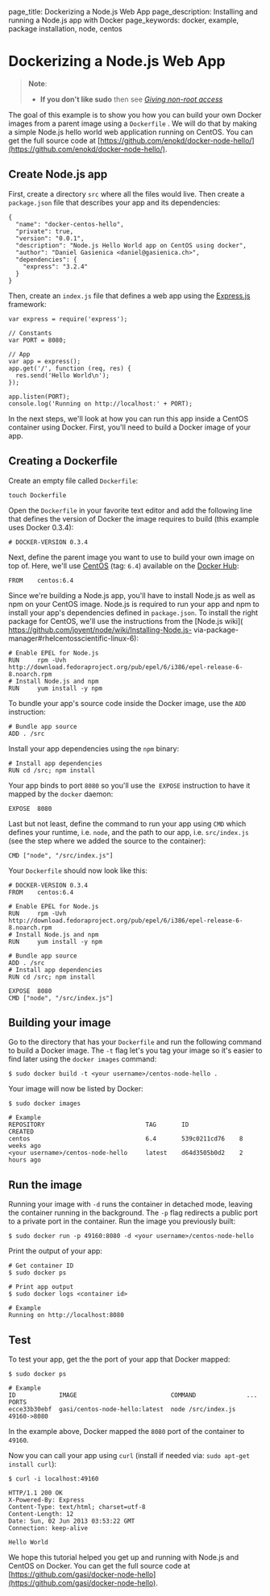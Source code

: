 page_title: Dockerizing a Node.js Web App
page_description: Installing and running a Node.js app with Docker
page_keywords: docker, example, package installation, node, centos

# Dockerizing a Node.js Web App

> **Note**: 
> - **If you don't like sudo** then see [*Giving non-root
>   access*](/installation/binaries/#dockergroup)

The goal of this example is to show you how you can build your own
Docker images from a parent image using a `Dockerfile`
. We will do that by making a simple Node.js hello world web
application running on CentOS. You can get the full source code at
[https://github.com/enokd/docker-node-hello/](https://github.com/enokd/docker-node-hello/).

## Create Node.js app

First, create a directory `src` where all the files
would live. Then create a `package.json` file that
describes your app and its dependencies:

    {
      "name": "docker-centos-hello",
      "private": true,
      "version": "0.0.1",
      "description": "Node.js Hello World app on CentOS using docker",
      "author": "Daniel Gasienica <daniel@gasienica.ch>",
      "dependencies": {
        "express": "3.2.4"
      }
    }

Then, create an `index.js` file that defines a web
app using the [Express.js](http://expressjs.com/) framework:

    var express = require('express');

    // Constants
    var PORT = 8080;

    // App
    var app = express();
    app.get('/', function (req, res) {
      res.send('Hello World\n');
    });

    app.listen(PORT);
    console.log('Running on http://localhost:' + PORT);

In the next steps, we'll look at how you can run this app inside a
CentOS container using Docker. First, you'll need to build a Docker
image of your app.

## Creating a Dockerfile

Create an empty file called `Dockerfile`:

    touch Dockerfile

Open the `Dockerfile` in your favorite text editor
and add the following line that defines the version of Docker the image
requires to build (this example uses Docker 0.3.4):

    # DOCKER-VERSION 0.3.4

Next, define the parent image you want to use to build your own image on
top of. Here, we'll use
[CentOS](https://registry.hub.docker.com/_/centos/) (tag: `6.4`)
available on the [Docker Hub](https://hub.docker.com/):

    FROM    centos:6.4

Since we're building a Node.js app, you'll have to install Node.js as
well as npm on your CentOS image. Node.js is required to run your app
and npm to install your app's dependencies defined in
`package.json`. To install the right package for
CentOS, we'll use the instructions from the [Node.js wiki](
https://github.com/joyent/node/wiki/Installing-Node.js-
via-package-manager#rhelcentosscientific-linux-6):

    # Enable EPEL for Node.js
    RUN     rpm -Uvh http://download.fedoraproject.org/pub/epel/6/i386/epel-release-6-8.noarch.rpm
    # Install Node.js and npm
    RUN     yum install -y npm

To bundle your app's source code inside the Docker image, use the `ADD`
instruction:

    # Bundle app source
    ADD . /src

Install your app dependencies using the `npm` binary:

    # Install app dependencies
    RUN cd /src; npm install

Your app binds to port `8080` so you'll use the` EXPOSE` instruction to have
it mapped by the `docker` daemon:

    EXPOSE  8080

Last but not least, define the command to run your app using `CMD` which
defines your runtime, i.e. `node`, and the path to our app, i.e. `src/index.js`
(see the step where we added the source to the container):

    CMD ["node", "/src/index.js"]

Your `Dockerfile` should now look like this:

    # DOCKER-VERSION 0.3.4
    FROM    centos:6.4

    # Enable EPEL for Node.js
    RUN     rpm -Uvh http://download.fedoraproject.org/pub/epel/6/i386/epel-release-6-8.noarch.rpm
    # Install Node.js and npm
    RUN     yum install -y npm

    # Bundle app source
    ADD . /src
    # Install app dependencies
    RUN cd /src; npm install

    EXPOSE  8080
    CMD ["node", "/src/index.js"]

## Building your image

Go to the directory that has your `Dockerfile` and run the following command
to build a Docker image. The `-t` flag let's you tag your image so it's easier
to find later using the `docker images` command:

    $ sudo docker build -t <your username>/centos-node-hello .

Your image will now be listed by Docker:

    $ sudo docker images

    # Example
    REPOSITORY                            TAG       ID              CREATED
    centos                                6.4       539c0211cd76    8 weeks ago
    <your username>/centos-node-hello     latest    d64d3505b0d2    2 hours ago

## Run the image

Running your image with `-d` runs the container in detached mode, leaving the
container running in the background. The `-p` flag redirects a public port to
a private port in the container. Run the image you previously built:

    $ sudo docker run -p 49160:8080 -d <your username>/centos-node-hello

Print the output of your app:

    # Get container ID
    $ sudo docker ps

    # Print app output
    $ sudo docker logs <container id>

    # Example
    Running on http://localhost:8080

## Test

To test your app, get the the port of your app that Docker mapped:

    $ sudo docker ps

    # Example
    ID            IMAGE                          COMMAND              ...   PORTS
    ecce33b30ebf  gasi/centos-node-hello:latest  node /src/index.js         49160->8080

In the example above, Docker mapped the `8080` port of the container to `49160`.

Now you can call your app using `curl` (install if needed via:
`sudo apt-get install curl`):

    $ curl -i localhost:49160

    HTTP/1.1 200 OK
    X-Powered-By: Express
    Content-Type: text/html; charset=utf-8
    Content-Length: 12
    Date: Sun, 02 Jun 2013 03:53:22 GMT
    Connection: keep-alive

    Hello World

We hope this tutorial helped you get up and running with Node.js and
CentOS on Docker. You can get the full source code at
[https://github.com/gasi/docker-node-hello](https://github.com/gasi/docker-node-hello).

